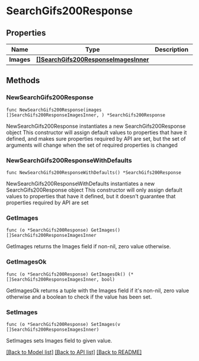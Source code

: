 # SearchGifs200Response

## Properties

Name | Type | Description | Notes
------------ | ------------- | ------------- | -------------
**Images** | [**[]SearchGifs200ResponseImagesInner**](SearchGifs200ResponseImagesInner.md) |  | 

## Methods

### NewSearchGifs200Response

`func NewSearchGifs200Response(images []SearchGifs200ResponseImagesInner, ) *SearchGifs200Response`

NewSearchGifs200Response instantiates a new SearchGifs200Response object
This constructor will assign default values to properties that have it defined,
and makes sure properties required by API are set, but the set of arguments
will change when the set of required properties is changed

### NewSearchGifs200ResponseWithDefaults

`func NewSearchGifs200ResponseWithDefaults() *SearchGifs200Response`

NewSearchGifs200ResponseWithDefaults instantiates a new SearchGifs200Response object
This constructor will only assign default values to properties that have it defined,
but it doesn't guarantee that properties required by API are set

### GetImages

`func (o *SearchGifs200Response) GetImages() []SearchGifs200ResponseImagesInner`

GetImages returns the Images field if non-nil, zero value otherwise.

### GetImagesOk

`func (o *SearchGifs200Response) GetImagesOk() (*[]SearchGifs200ResponseImagesInner, bool)`

GetImagesOk returns a tuple with the Images field if it's non-nil, zero value otherwise
and a boolean to check if the value has been set.

### SetImages

`func (o *SearchGifs200Response) SetImages(v []SearchGifs200ResponseImagesInner)`

SetImages sets Images field to given value.



[[Back to Model list]](../README.md#documentation-for-models) [[Back to API list]](../README.md#documentation-for-api-endpoints) [[Back to README]](../README.md)


